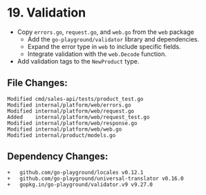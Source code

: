 # 19. Validation

- Copy `errors.go`, `request.go`, and `web.go` from the `web` package
    - Add the `go-playground/validator` library and dependencies.
    - Expand the error type in `web` to include specific fields.
    - Integrate validation with the `web.Decode` function.
- Add validation tags to the `NewProduct` type.


## File Changes:

```
Modified cmd/sales-api/tests/product_test.go
Modified internal/platform/web/errors.go
Modified internal/platform/web/request.go
Added    internal/platform/web/request_test.go
Modified internal/platform/web/response.go
Modified internal/platform/web/web.go
Modified internal/product/models.go
```

## Dependency Changes:

```
+ 	github.com/go-playground/locales v0.12.1
+ 	github.com/go-playground/universal-translator v0.16.0
+ 	gopkg.in/go-playground/validator.v9 v9.27.0
```